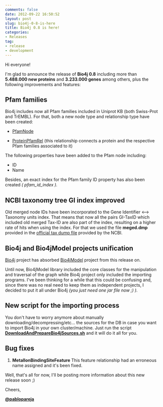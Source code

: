 ```yaml
---
comments: false
date: 2012-09-22 16:50:52
layout: post
slug: bio4j-0-8-is-here
title: Bio4j 0.8 is here!
categories:
- Releases
tag:
- release
- development
---
```


Hi everyone!

I'm glad to announce the release of **Bio4j 0.8** including more than **5.488.000 new proteins** and **3.233.000 genes** among others,  plus the following improvements and features:

## Pfam families 

Bio4j includes now all Pfam families included in Uniprot KB (both Swiss-Prot and TrEMBL). For that, both a new node type and relationship type have been created: 

- [PfamNode](http://www.bio4j.com/docs/bio4j/apidocs/com/era7/bioinfo/bio4j/model/nodes/PfamNode.html)

- [ProteinPfamRel](http://www.bio4j.com/docs/bio4j/apidocs/com/era7/bioinfo/bio4j/model/relationships/protein/ProteinPfamRel.html) (this relationship connects a protein and the respective Pfam families associated to it)

The following properties have been added to the Pfam node including:

- ID
- Name

Besides, an exact index for the Pfam family ID property has also been created *( pfam\_id\_index ).*

## NCBI taxonomy tree GI index improved

Old merged node IDs have been incorporated to the Gene Identifier <--> Taxonomy units index. That means that now all the pairs GI-TaxID which included old merged Tax-ID are also part of the index, resulting on a higher rate of hits when using the index.
For that we used the file **meged.dmp** provided in the [official tax dump file](ftp://ftp.ncbi.nih.gov/pub/taxonomy/taxdump.tar.gz) provided by the NCBI.

## Bio4j and Bio4jModel projects unification

[Bio4j](https://github.com/bio4j/Bio4j) project has absorbed [Bio4jModel](https://github.com/bio4j/Bio4jModel) project from this release on.

Until now, Bio4jModel library included the core classes for the manipulation and traversal of the graph while Bio4j project only included the importing programs. I've been thinking for a while that this could be confusing and, since there was no real need to keep them as independent projects, I decided to put it all under Bio4j *(you just need one jar file now ;) ).* 

## New script for the importing process

You don't have to worry anymore about manually downloading/decompressing/etc... the sources for the DB in case you want to import Bio4j in your own cluster/machine. Just run the script **[DownloadAndPrepareBio4jSources.sh](https://github.com/bio4j/Bio4j/blob/master/DownloadAndPrepareBio4jSources.sh)** and it will do it all for you.

## Bug fixes

1. **MetalIonBindingSiteFeature** This feature relationship had an erroneous name assigned and it's been fixed.

Well, that's all for now, I'll be posting more information about this new release soon ;)

Cheers,

[**@pablopareja**](http://www.twitter.com/pablopareja)